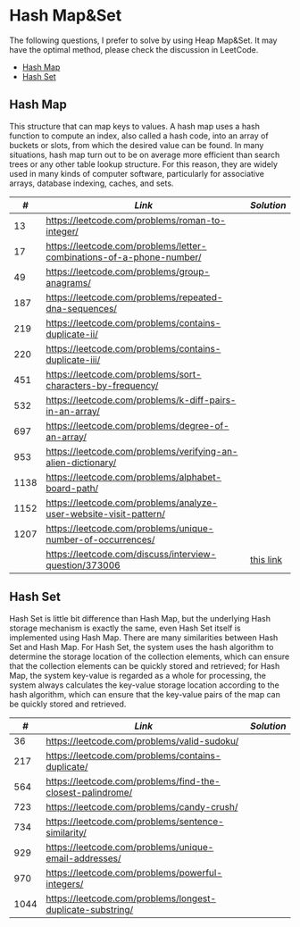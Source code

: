 # Hash Map&Set

The following questions, I prefer to solve by using Heap Map&Set. It may have the optimal method, please check the discussion in LeetCode.  

* [Hash Map](##Hash-Map)
* [Hash Set](##Hash-Set)

## Hash Map

This structure that can map keys to values. A hash map uses a hash function to compute an index, also called a hash code, into an array of buckets or slots, from which the desired value can be found. In many situations, hash map turn out to be on average more efficient than search trees or any other table lookup structure. For this reason, they are widely used in many kinds of computer software, particularly for associative arrays, database indexing, caches, and sets.

| *#* | *Link* |*Solution* |
| ---- | --------------------------------- | --------------------------------- |
| 13 | https://leetcode.com/problems/roman-to-integer/ | |
| 17 | https://leetcode.com/problems/letter-combinations-of-a-phone-number/ | |
| 49 | https://leetcode.com/problems/group-anagrams/ | |
| 187 | https://leetcode.com/problems/repeated-dna-sequences/ | |
| 219 | https://leetcode.com/problems/contains-duplicate-ii/ | |
| 220 | https://leetcode.com/problems/contains-duplicate-iii/ | |
| 451 | https://leetcode.com/problems/sort-characters-by-frequency/ | |
| 532 | https://leetcode.com/problems/k-diff-pairs-in-an-array/ | |
| 697 | https://leetcode.com/problems/degree-of-an-array/ | |
| 953 | https://leetcode.com/problems/verifying-an-alien-dictionary/ | |
| 1138 | https://leetcode.com/problems/alphabet-board-path/ | |
| 1152 | https://leetcode.com/problems/analyze-user-website-visit-pattern/ | |
| 1207 | https://leetcode.com/problems/unique-number-of-occurrences/ | |
| | https://leetcode.com/discuss/interview-question/373006| [this link](../python_practice/amazon/favorite_genres.py) |

## Hash Set

Hash Set is little bit difference than Hash Map, but the underlying Hash storage mechanism is exactly the same, even Hash Set itself is implemented using Hash Map. There are many similarities between Hash Set and Hash Map. For Hash Set, the system uses the hash algorithm to determine the storage location of the collection elements, which can ensure that the collection elements can be quickly stored and retrieved; for Hash Map, the system key-value is regarded as a whole for processing, the system always calculates the key-value storage location according to the hash algorithm, which can ensure that the key-value pairs of the map can be quickly stored and retrieved.

| *#* | *Link* |*Solution* |
| ---- | --------------------------------- | --------------------------------- |
| 36 | https://leetcode.com/problems/valid-sudoku/ | |
| 217 | https://leetcode.com/problems/contains-duplicate/ | |
| 564 | https://leetcode.com/problems/find-the-closest-palindrome/ | |
| 723 | https://leetcode.com/problems/candy-crush/ | |
| 734 | https://leetcode.com/problems/sentence-similarity/ | |
| 929 | https://leetcode.com/problems/unique-email-addresses/ | |
| 970 | https://leetcode.com/problems/powerful-integers/ | |
| 1044 | https://leetcode.com/problems/longest-duplicate-substring/ | |
